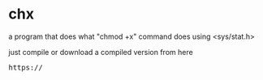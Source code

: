 # chx
a program that does what "chmod +x" command does using  &lt;sys/stat.h>

just compile or download a compiled version from here 

<pre>
https://
</pre>
